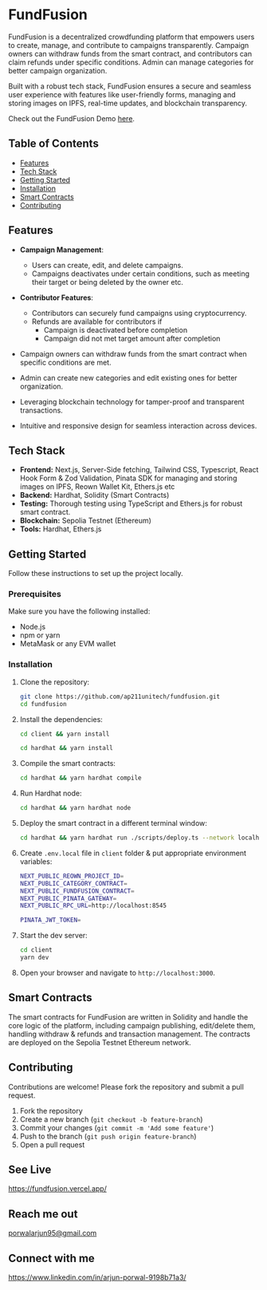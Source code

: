 # FundFusion

FundFusion is a decentralized crowdfunding platform that empowers users to create, manage, and contribute to campaigns transparently. Campaign owners can withdraw funds from the smart contract, and contributors can claim refunds under specific conditions. Admin can manage categories for better campaign organization.

Built with a robust tech stack, FundFusion ensures a secure and seamless user experience with features like user-friendly forms, managing and storing images on IPFS, real-time updates, and blockchain transparency.

Check out the FundFusion Demo [here]().

## Table of Contents

- [Features](#features)
- [Tech Stack](#tech-stack)
- [Getting Started](#getting-started)
- [Installation](#installation)
- [Smart Contracts](#smart-contracts)
- [Contributing](#contributing)

## Features

- **Campaign Management**:

  - Users can create, edit, and delete campaigns.
  - Campaigns deactivates under certain conditions, such as meeting their target or being deleted by the owner etc.

- **Contributor Features**:

  - Contributors can securely fund campaigns using cryptocurrency.
  - Refunds are available for contributors if
    - Campaign is deactivated before completion
    - Campaign did not met target amount after completion

- Campaign owners can withdraw funds from the smart contract when specific conditions are met.
- Admin can create new categories and edit existing ones for better organization.
- Leveraging blockchain technology for tamper-proof and transparent transactions.
- Intuitive and responsive design for seamless interaction across devices.

## Tech Stack

- **Frontend:** Next.js, Server-Side fetching, Tailwind CSS, Typescript, React Hook Form & Zod Validation, Pinata SDK for managing and storing images on IPFS, Reown Wallet Kit, Ethers.js etc
- **Backend:** Hardhat, Solidity (Smart Contracts)
- **Testing:** Thorough testing using TypeScript and Ethers.js for robust smart contract.
- **Blockchain:** Sepolia Testnet (Ethereum)
- **Tools:** Hardhat, Ethers.js

## Getting Started

Follow these instructions to set up the project locally.

### Prerequisites

Make sure you have the following installed:

- Node.js
- npm or yarn
- MetaMask or any EVM wallet

### Installation

1. Clone the repository:

   ```bash
   git clone https://github.com/ap211unitech/fundfusion.git
   cd fundfusion
   ```

2. Install the dependencies:

   ```bash
   cd client && yarn install
   ```

   ```bash
   cd hardhat && yarn install
   ```

3. Compile the smart contracts:

   ```bash
   cd hardhat && yarn hardhat compile
   ```

4. Run Hardhat node:

   ```bash
   cd hardhat && yarn hardhat node
   ```

5. Deploy the smart contract in a different terminal window:

   ```bash
   cd hardhat && yarn hardhat run ./scripts/deploy.ts --network localhost
   ```

6. Create `.env.local` file in `client` folder & put appropriate environment variables:

   ```bash
   NEXT_PUBLIC_REOWN_PROJECT_ID=
   NEXT_PUBLIC_CATEGORY_CONTRACT=
   NEXT_PUBLIC_FUNDFUSION_CONTRACT=
   NEXT_PUBLIC_PINATA_GATEWAY=
   NEXT_PUBLIC_RPC_URL=http://localhost:8545

   PINATA_JWT_TOKEN=
   ```

7. Start the dev server:

   ```bash
   cd client
   yarn dev
   ```

8. Open your browser and navigate to `http://localhost:3000`.

## Smart Contracts

The smart contracts for FundFusion are written in Solidity and handle the core logic of the platform, including campaign publishing, edit/delete them, handling withdraw & refunds and transaction management. The contracts are deployed on the Sepolia Testnet Ethereum network.

## Contributing

Contributions are welcome! Please fork the repository and submit a pull request.

1. Fork the repository
2. Create a new branch (`git checkout -b feature-branch`)
3. Commit your changes (`git commit -m 'Add some feature'`)
4. Push to the branch (`git push origin feature-branch`)
5. Open a pull request

## See Live

https://fundfusion.vercel.app/

## Reach me out

porwalarjun95@gmail.com

## Connect with me

https://www.linkedin.com/in/arjun-porwal-9198b71a3/
